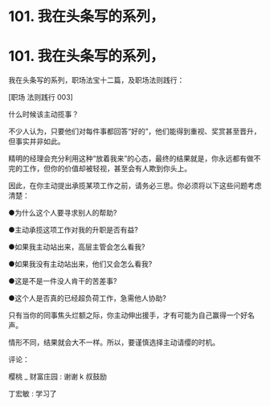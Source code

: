 # 101\. 我在头条写的系列，

# 101\. 我在头条写的系列，

我在头条写的系列，职场法宝十二篇，及职场法则践行：

[职场 法则践行 003]

什么时候该主动揽事？

不少人认为，只要他们对每件事都回答“好的”，他们能得到重视、奖赏甚至晋升，但事实并非如此。

精明的经理会充分利用这种“放着我来”的心态，最终的结果就是，你永远都有做不完的工作，但你的价值却被轻视，甚至会有人欺到你头上。

因此，在你主动提出承揽某项工作之前，请务必三思。你必须将以下这些问题考虑清楚：

●为什么这个人要寻求别人的帮助?

●主动承揽这项工作对我的升职是否有益?

●如果我主动站出来，高层主管会怎么看我?

●如果我没有主动站出来，他们又会怎么看我?

●这是不是一件没人肯干的苦差事?

●这个人是否真的已经超负荷工作，急需他人协助?

只有当你的同事焦头烂额之际，你主动伸出援手，才有可能为自己赢得一个好名声。

情形不同，结果就会大不一样。所以，要谨慎选择主动请缨的时机。

评论：

樱桃 _ 财富庄园 : 谢谢 k 叔鼓励

丁宏敏 : 学习了